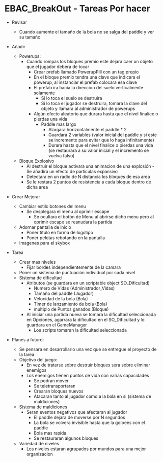 # EBAC_BreakOut - Tareas Por hacer
*	Revisar
	-	Cuando aumente el tamaño de la bola no se salga del paddle y ver su tamaño
*	Añadir
	-	Powerups:
		*	Cuando rompas los bloques premio este dejara caer un objeto que el jugador debera de tocar
			-	Crear prefab llamado PowerupPill con un tag propio
			-	En el bloque premio tendra una clave que indicara el powerup, al instanciar el prefab colocara esa clave
			-	El prefab ira hacia la direccion del suelo verticalmente solamente
				*	Si lo toca el suelo se destruira
				*	Si lo toca el jugador se destruira, tomara la clave del objeto y llamara al administrador de powerups
			-	Algún efecto aleatorio que durara hasta que el nivel finalice o pierdas una vida
				*	Paddle mas largo
					-	Alargara horizontalmente el paddle * 2
					-	Guardara 2 variables (valor inicial del paddle y si este se incremento para evitar que lo haga infinitamente)
					-	Durara hasta que el nivel finalice o pierdas una vida (se restaurara a su valor inicial y el incremento se vuelva falso)
	-	Bloque Explosivo
		*	Al destruir el bloque activara una animacion de una explosión
    			-	Se añadira un efecto de particulas expansivo
		*	Detectara en un radio de N distancia los bloques de esa area
		*	Se le restara 2 puntos de resistencia a cada bloque dentro de dicha area

*	Crear Mejorar
	-	Cambiar estilo botones del menu
		*	Se desplegara el menu al oprimir escape
    		*	Se ocultara el botón de Menu al abrirse dicho menu pero al oprimir escape se reanudara la partida
	-	Adornar pantalla de inicio
		*	Poner titulo en forma de logotipo
		*	Poner pelotas rebotando en la pantalla  
	-	Imagenes para el skybox

*	Tarea
	-	Crear mas niveles
		*	Fijar bordes independientemente de la camara
	-	Poner un sistema de puntuación individual por cada nivel
	-	Sistema de dificultad
		*	Atributos (se guardara en un scriptable object SO_Dificultad)
			-	Numero de Vidas (Administrador_Vidas)
			-	Tamaño del paddle (Jugador)
			-	Velocidad de la bola (Bola)
			-	Timer de lanzamiento de bola (Bola)
			-	multiplo de Puntos ganados (Bloque)
		*	Al iniciar una partida nueva se tomara la dificultad seleccionada en Opciones, agarrara la dificultad en el SO_Dificultad y lo guardara en el GameManager
    		*	Los scripts tomaran la dificultad seleccionada 

*	Planes a futuro:
  	-	Se pensara en desarrollarlo una vez que se entregue el proyecto de la tarea
  	-	Objetivo del juego:
		*	En vez de tratarse sobre destruir bloques sera sobre eliminar enemigos
		*	Los enemigos tienen puntos de vida con varias capacidades
			-	Se podran mover
			-	Se teletransportaran
			-	Crearan bloques nuevos
			-	Atacaran tanto al jugador como a la bola en si (sistema de maldiciones)
	-	Sistema de maldiciones
		*	Seran eventos negativos que afectaran al jugador
			-	El paddle dejara de moverse por N segundos
			-	La bola se volvera invisible hasta que la golpees con el paddle
			-	Bola mas rapida
			-	Se restauraran algunos bloques
	-	Variedad de niveles
		*	Los niveles estaran agrupados por mundos para una mejor organizacion 	
